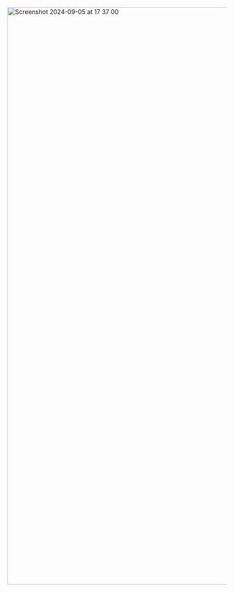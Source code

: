 <img width="1322" alt="Screenshot 2024-09-05 at 17 37 00" src="https://github.com/user-attachments/assets/a3c5e6a0-d942-4259-8fc6-c3d4dd964ab7">
